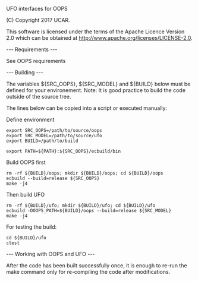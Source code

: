 UFO interfaces for OOPS

(C) Copyright 2017 UCAR.

This software is licensed under the terms of the Apache Licence Version 2.0
which can be obtained at http://www.apache.org/licenses/LICENSE-2.0.

--- Requirements ---

See OOPS requirements

--- Building ---

The variables ${SRC_OOPS}, ${SRC_MODEL} and ${BUILD} below must be defined for your
environement.
Note: It is good practice to build the code outside of the source tree.

The lines below can be copied into a script or executed manually:

Define environment

    export SRC_OOPS=/path/to/source/oops
    export SRC_MODEL=/path/to/source/ufo
    export BUILD=/path/to/build

    export PATH=${PATH}:${SRC_OOPS}/ecbuild/bin

Build OOPS first

    rm -rf ${BUILD}/oops; mkdir ${BUILD}/oops; cd ${BUILD}/oops
    ecbuild --build=release ${SRC_OOPS}
    make -j4

Then build UFO

    rm -rf ${BUILD}/ufo; mkdir ${BUILD}/ufo; cd ${BUILD}/ufo
    ecbuild -DOOPS_PATH=${BUILD}/oops --build=release ${SRC_MODEL}
    make -j4

For testing the build:

    cd ${BUILD}/ufo
    ctest

--- Working with OOPS and UFO ---

After the code has been built successfully once, it is enough to re-run the make
command only for re-compiling the code after modifications.

